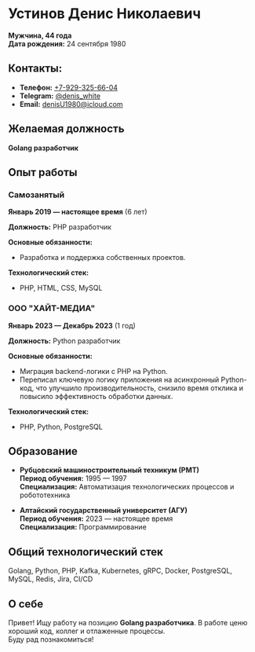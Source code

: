 # Устинов Денис Николаевич

**Мужчина, 44 года**  
**Дата рождения:** 24 сентября 1980  

## Контакты:  
- **Телефон:** [+7-929-325-66-04](tel:+79293256604)
- **Telegram:** [@denis_white](https://t.me/denis_white)  
- **Email:** [denisU1980@icloud.com](mailto:denisU1980@icloud.com)  

## Желаемая должность

**Golang разработчик**  

## Опыт работы

### Самозанятый  
**Январь 2019 — настоящее время** (6 лет)  

**Должность:** PHP разработчик  

**Основные обязанности:**  
- Разработка и поддержка собственных проектов.  

**Технологический стек:**  
- PHP, HTML, CSS, MySQL  

### ООО "ХАЙТ-МЕДИА"  
**Январь 2023 — Декабрь 2023** (1 год)  

**Должность:** Python разработчик  

**Основные обязанности:**  
- Миграция backend-логики с PHP на Python.  
- Переписал ключевую логику приложения на асинхронный Python-код, что улучшило производительность, снизило время отклика и повысило эффективность обработки данных.  

**Технологический стек:**  
- PHP, Python, PostgreSQL  

## Образование

- **Рубцовский машиностроительный техникум (РМТ)**  
  **Период обучения:** 1995 — 1997  
  **Специализация:** Автоматизация технологических процессов и робототехника  

- **Алтайский государственный университет (АГУ)**  
  **Период обучения:** 2023 — настоящее время  
  **Специализация:** Программирование  

## Общий технологический стек

Golang, Python, PHP, Kafka, Kubernetes, gRPC, Docker, PostgreSQL, MySQL, Redis, Jira, CI/CD

## О себе

Привет! Ищу работу на позицию **Golang разработчика**. В работе ценю хороший код, коллег и отлаженные процессы.  
Буду рад познакомиться!
